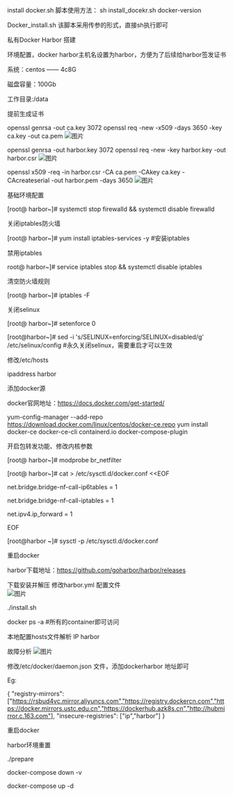 install docker.sh 脚本使用方法： sh install_docekr.sh  docker-version <default aliyun-docker.repo>

Docker_install.sh  该脚本采用传参的形式，直接sh执行即可




私有Docker Harbor 搭建

环境配置，docker harbor主机名设置为harbor，方便为了后续给harbor签发证书

系统：centos —— 4c8G

磁盘容量：100Gb

工作目录:/data

提前生成证书

openssl genrsa -out ca.key 3072
openssl req -new -x509 -days 3650 -key ca.key -out ca.pem
![图片](https://user-images.githubusercontent.com/85480356/177931824-3a41fa14-f098-4515-8b06-d4cedbeb1c03.png)

openssl genrsa -out harbor.key  3072
openssl req -new -key harbor.key -out harbor.csr
![图片](https://user-images.githubusercontent.com/85480356/177934387-0e3643fc-dbc7-4ce5-a0ad-1ee5f2669b3b.png)

openssl x509 -req -in harbor.csr -CA ca.pem -CAkey ca.key -CAcreateserial -out harbor.pem -days 3650
![图片](https://user-images.githubusercontent.com/85480356/177932028-ef0320b6-733c-4f80-b4bb-e52a04848332.png)


基础环境配置

[root@ harbor~]# systemctl stop firewalld && systemctl disable firewalld

关闭iptables防火墙

[root@ harbor~]# yum install iptables-services -y  #安装iptables

禁用iptables

root@ harbor~]# service iptables stop   && systemctl disable iptables

清空防火墙规则

[root@ harbor~]# iptables -F 

关闭selinux

[root@ harbor~]# setenforce 0

[root@harbor~]# sed -i 's/SELINUX=enforcing/SELINUX=disabled/g' /etc/selinux/config #永久关闭selinux，需要重启才可以生效

修改/etc/hosts

ipaddress harbor

添加docker源

docker官网地址：https://docs.docker.com/get-started/

yum-config-manager  --add-repo   https://download.docker.com/linux/centos/docker-ce.repo
yum install docker-ce docker-ce-cli containerd.io docker-compose-plugin
 
开启包转发功能、修改内核参数

[root@ harbor~]# modprobe br_netfilter

[root@ harbor~]# cat > /etc/sysctl.d/docker.conf <<EOF
                                                       
net.bridge.bridge-nf-call-ip6tables = 1
                                                       
net.bridge.bridge-nf-call-iptables = 1
                                                       
net.ipv4.ip_forward = 1
                                                       
EOF
                                                       
[root@harbor ~]# sysctl -p /etc/sysctl.d/docker.conf
                                                       
重启docker
                                                                                                             
harbor下载地址：https://github.com/goharbor/harbor/releases
                                                       
下载安装并解压
修改harbor.yml 配置文件                                                       
 ![图片](https://user-images.githubusercontent.com/85480356/177937175-a89152c7-fd03-412d-aa86-be5a8d93ef63.png)

./install.sh

docker ps -a #所有的container即可访问

本地配置hosts文件解析   IP harbor

故障分析
![图片](https://user-images.githubusercontent.com/85480356/177937624-316bc355-8b62-47e0-82b1-2968389be86c.png)

修改/etc/docker/daemon.json 文件，添加dockerharbor 地址即可
                                                       
Eg:
                                                       
{
"registry-mirrors": ["https://rsbud4vc.mirror.aliyuncs.com","https://registry.dockercn.com","https://docker.mirrors.ustc.edu.cn","https://dockerhub.azk8s.cn","http://hubmirror.c.163.com"],
"insecure-registries": ["ip","harbor"]
}
  
重启docker

harbor环境重置

./prepare
                                                       
docker-compose down -v
                                                       
docker-compose  up -d
                                                       

                                                     
                                                       
                                                       
